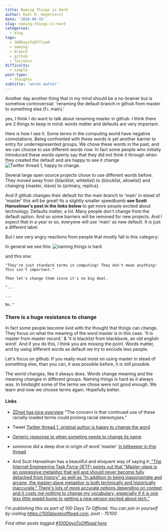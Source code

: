 ```yaml
---
title: Naming Things is Hard
author: Roel M. Hogervorst
date: '2020-06-15'
slug: naming-things-is-hard
categories:
  - blog
tags:
  - 100DaysToOffload
  - naming
  - branch
  - github
  - fairness
difficulty:
  - simple
post-type:
  - thoughts
subtitle: 'words matter'
---
```


Another day another thing that in my mind should be a no-brainer but is somehow controversial:
'renaming the default branch in github from master to something else (f.i. main).'

yes, I think I do want to talk about renaming master in github. I think there are 2 things to keep in mind: words matter and defaults are very important.

Here is how I see it. Some terms in the computing world have negative connotations.
Being confronted with these words is yet another barrier to entry for underrepresented groups. 
We chose these words in the past, and we can choose to use different words now. In fact some people
who initially introduced these words openly say that they did not think it through when they created the default and are happy to see it change
![Twitter thread 1, happy to change](post/2020-06-15-naming-things-is-hard/index_files/image3.png).


Several large open source projects chose to use different words before. They moved away from {blacklist, whitelist} to {blocklist, allowlist} and changing {master, slave} to {primary, replica}. 

And if github changes their default for the main branch to 'main' in stead of 'master' this will be great! Its a slightly smaller speedbumb **see Scott Hanselman's post in the links below** to get more people excited about technology.  Defaults matter, a lot. Many people don't change from the default option. And so some barriers will be removed for new projects. And I expect that in a year or so, everyone will use 'main' as new default. It is just a different label. 

But I see very angry reactions from people that mostly fall in this category:

In general we see this:
![naming things is hard](post/2020-06-15-naming-things-is-hard/index_files/image1.png)

and this one:

```
"They're just standard terms in computing! They don't mean anything! This isn't important."

Then let's change them since it's no big deal.

"...

...

No."
```

### There is a huge resistance to change
In fact some people become livid with the thought that things can change. They focus on what the
meaning of the word master is in this case. 'It is master from master record.' & 'it is blacklist from blackbook, an old english word'. And if you do this, I think you are missing the point. Words matter, and by using different words as default we try to exclude less people. 

Let's focus on github: If you really must insist on using master in stead of something else, than you can, it was possible before, it is still possible. 

The world changes, like it always does. Words change meaning and the meaning changes in different groups. Naming things is hard as it always was. In hindsight some of the terms we chose were not good enough. We learn and now we choose terms again. Hopefully better. 


#### Links
- [ZDnet has nice overview](https://www.zdnet.com/article/github-to-replace-master-with-alternative-term-to-avoid-slavery-references/) "The concern is that continued use of these racially-loaded terms could prolong racial stereotypes."

- Tweet [Twitter thread 1, original author is happy to change the word](https://mobile.twitter.com/xpasky/status/1272280760280637441)
- [Generic response to when someting needs to change its name](https://mobile.twitter.com/JamesZetlen/status/1269314127375237125)

- someone did a deep dive in origin of word 'master' [in bitkeeper in this thread](https://mobile.twitter.com/jpaulreed/status/1272038656799211521)

- And Scot Hanselman has a beautiful and eloquent way of saying it:[ "The Internet Engineering Task Force (IETF) points out that "Master-slave is an oppressive metaphor that will and should never become fully detached from history" as well as "In addition to being inappropriate and arcane, the master-slave metaphor is both technically and historically inaccurate." There's lots of more accurate options depending on context and it costs me nothing to change my vocabulary, especially if it is one less little speed bump to getting a new person excited about tech."](https://www.hanselman.com/blog/EasilyRenameYourGitDefaultBranchFromMasterToMain.aspx)


*I’m publishing this as part of 100 Days To Offload. You can join in yourself by visiting https://100daystooffload.com, post - 11/100*

*Find other posts tagged  [#100DaysToOffload here](https://notes.rmhogervorst.nl/tags/100DaysToOffload/)*
